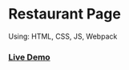 # Restaurant Page

Using: HTML, CSS, JS, Webpack

### [Live Demo](https://arito7.github.io/restaurant-page/)
